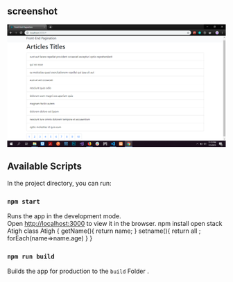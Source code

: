 ## screenshot 

![alt text](https://raw.githubusercontent.com/etfaghaoubeid/Front-end-Pagination/master/public/exemple.png)

## Available Scripts

In the project directory, you can run:

### `npm start`

Runs the app in the development mode.<br>
Open [http://localhost:3000](http://localhost:3000) to view it in the browser.
npm install open stack Atigh class Atigh {
getName(){
return name;
}
setname(){
return all ;
forEach(name=>name.age)
}
}

### `npm run build`

Builds the app for production to the `build` Folder .<br>
